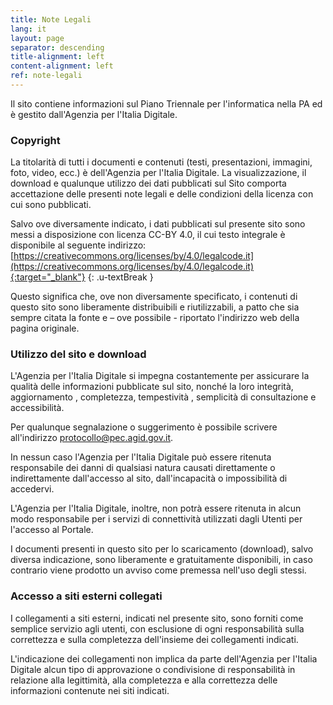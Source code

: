```yaml
---
title: Note Legali
lang: it
layout: page
separator: descending
title-alignment: left
content-alignment: left
ref: note-legali
---
```

Il sito contiene informazioni sul Piano Triennale per l'informatica nella PA ed è gestito dall'Agenzia per l'Italia Digitale.

### Copyright
La titolarità di tutti i documenti e contenuti (testi, presentazioni, immagini, foto, video, ecc.) è dell'Agenzia per l'Italia Digitale.
La visualizzazione, il download e qualunque utilizzo dei dati pubblicati sul Sito comporta accettazione delle presenti note legali e delle condizioni della licenza con cui sono pubblicati.

Salvo ove diversamente indicato, i dati pubblicati sul presente sito sono messi a disposizione con licenza CC-BY 4.0, il cui testo integrale è disponibile al seguente indirizzo: [https://creativecommons.org/licenses/by/4.0/legalcode.it](https://creativecommons.org/licenses/by/4.0/legalcode.it){:target="_blank"}
{: .u-textBreak }

Questo significa che, ove non diversamente specificato, i contenuti di questo sito sono liberamente distribuibili e riutilizzabili, a patto che sia sempre citata la fonte e – ove possibile - riportato l'indirizzo web della pagina originale.

### Utilizzo del sito e download
L'Agenzia per l'Italia Digitale si impegna costantemente per assicurare la qualità delle informazioni pubblicate sul sito, nonché la loro integrità, aggiornamento , completezza, tempestività , semplicità di consultazione e accessibilità.

Per qualunque segnalazione o suggerimento è possibile scrivere all'indirizzo [protocollo@pec.agid.gov.it](mailto:protocollo@pec.agid.gov.it).

In nessun caso l'Agenzia per l'Italia Digitale può essere ritenuta responsabile dei danni di qualsiasi natura causati direttamente o indirettamente dall'accesso al sito, dall'incapacità o impossibilità di accedervi.

L'Agenzia per l'Italia Digitale, inoltre, non potrà essere ritenuta in alcun modo responsabile per i servizi di connettività utilizzati dagli Utenti per l'accesso al Portale.

I documenti presenti in questo sito per lo scaricamento (download), salvo diversa indicazione, sono liberamente e gratuitamente disponibili, in caso contrario viene prodotto un avviso come premessa nell'uso degli stessi.

### Accesso a siti esterni collegati
I collegamenti a siti esterni, indicati nel presente sito, sono forniti come semplice servizio agli utenti, con esclusione di ogni responsabilità sulla correttezza e sulla completezza dell'insieme dei collegamenti indicati.

L'indicazione dei collegamenti non implica da parte dell'Agenzia per l'Italia Digitale alcun tipo di approvazione o condivisione di responsabilità in relazione alla legittimità, alla completezza e alla correttezza delle informazioni contenute nei siti indicati.
